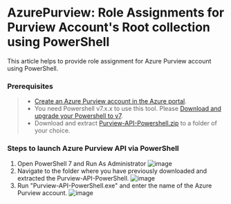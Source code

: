 # AzurePurview: Role Assignments for Purview Account's Root collection using PowerShell

This article helps to provide role assignment for Azure Purview account using PowerShell.

### Prerequisites

> * [Create an Azure Purview account in the Azure portal](https://docs.microsoft.com/en-us/azure/purview/create-catalog-portal).
> * You need Powershell v7.x.x to use this tool. Please [Download and upgrade your Powershell to v7](https://docs.microsoft.com/en-us/powershell/scripting/install/installing-powershell-core-on-windows?view=powershell-7.1).
> * Download and extract [Purview-API-Powershell.zip](https://github.com/Azure/Azure-Purview-API-PowerShell/blob/main/Purview-API-Powershell.zip) to a folder of your choice.

### Steps to launch Azure Purview API via PowerShell

1. Open PowerShell 7 and Run As Administrator
    ![image](https://user-images.githubusercontent.com/79183421/132214896-4cca3fcb-4da6-469a-b9e9-a2c94a3f231c.png)
2. Navigate to the folder where you have previously downloaded and extracted the Purview-API-PowerShell.
    ![image](https://user-images.githubusercontent.com/79183421/132217257-f6782816-62b5-49ee-9741-fa9f07db3638.png)
3. Run "Purview-API-PowerShell.exe" and enter the name of the Azure Purview account.
    ![image](https://user-images.githubusercontent.com/79183421/132217527-794dfab9-a656-469e-85f7-3192bb71383f.png)

    
